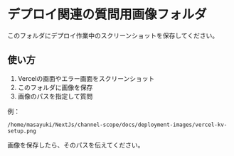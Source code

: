 # デプロイ関連の質問用画像フォルダ

このフォルダにデプロイ作業中のスクリーンショットを保存してください。

## 使い方

1. Vercelの画面やエラー画面をスクリーンショット
2. このフォルダに画像を保存
3. 画像のパスを指定して質問

例：
```
/home/masayuki/NextJs/channel-scope/docs/deployment-images/vercel-kv-setup.png
```

画像を保存したら、そのパスを伝えてください。